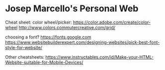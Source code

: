 # Josep Marcello's Personal Web

Cheat sheet:
  color wheel/picker: 
    https://color.adobe.com/create/color-wheel
    http://www.colors.commutercreative.com/grid/
  
  choosing a font?
    https://fonts.google.com
    https://www.websitebuilderexpert.com/designing-websites/pick-best-font-style-for-website/

  Other cheatsheets:
    https://www.instructables.com/id/Make-your-HTML-Website-suitable-for-Mobile-Devices/